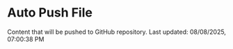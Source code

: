 # Auto Push File

Content that will be pushed to GitHub repository.
Last updated: 08/08/2025, 07:00:38 PM